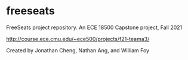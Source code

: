 # freeseats

FreeSeats project repository. An ECE 18500 Capstone project, Fall 2021

http://course.ece.cmu.edu/~ece500/projects/f21-teama3/

Created by Jonathan Cheng, Nathan Ang, and William Foy